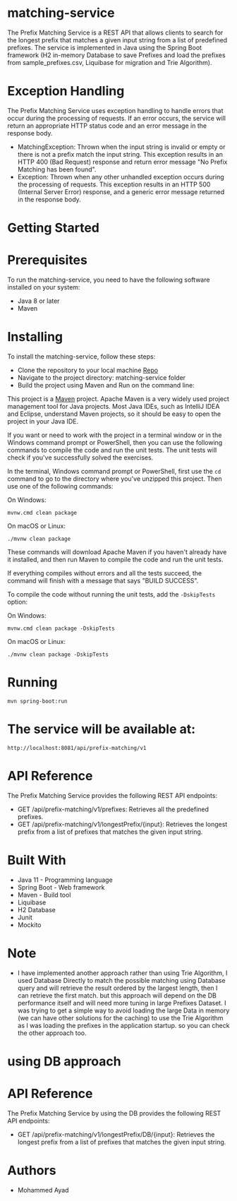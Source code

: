 # matching-service
The Prefix Matching Service is a REST API that allows clients to search for the longest prefix that matches a given input string from a list of predefined prefixes. 
The service is implemented in Java using the Spring Boot framework (H2 in-memory Database to save Prefixes and load the prefixes from sample_prefixes.csv, Liquibase for migration and Trie Algorithm).

# Exception Handling
The Prefix Matching Service uses exception handling to handle errors that occur during the processing of requests. If an error occurs, the service will return an appropriate HTTP status code and an error message in the response body.
* MatchingException: Thrown when the input string is invalid or empty or there is not a prefix match the input string. This exception results in an HTTP 400 (Bad Request) response and return error message "No Prefix Matching has been found".
* Exception: Thrown when any other unhandled exception occurs during the processing of requests. This exception results in an HTTP 500 (Internal Server Error) response, and a generic error message returned in the response body.

# Getting Started
# Prerequisites
To run the matching-service, you need to have the following software installed on your system:

* Java 8 or later
* Maven

# Installing
To install the matching-service, follow these steps:
* Clone the repository to your local machine [Repo](https://github.com/mohammedayad/tech-demos.git)
* Navigate to the project directory: matching-service folder
* Build the project using Maven and Run on the command line:

This project is a [Maven](https://maven.apache.org/) project. Apache Maven is a very widely used project management tool for Java projects. Most Java IDEs, such as IntelliJ
IDEA and Eclipse, understand Maven projects, so it should be easy to open the project in your Java IDE.

If you want or need to work with the project in a terminal window or in the Windows command prompt or PowerShell, then you can use the following commands to compile the code and
run the unit tests. The unit tests will check if you've successfully solved the exercises.

In the terminal, Windows command prompt or PowerShell, first use the `cd` command to go to the directory where you've unzipped this project. Then use one of the following commands:

On Windows:

    mvnw.cmd clean package

On macOS or Linux:

    ./mvnw clean package

These commands will download Apache Maven if you haven't already have it installed, and then run Maven to compile the code and run the unit tests.

If everything compiles without errors and all the tests succeed, the command will finish with a message that says "BUILD SUCCESS".

To compile the code without running the unit tests, add the `-DskipTests` option:

On Windows:

    mvnw.cmd clean package -DskipTests

On macOS or Linux:

    ./mvnw clean package -DskipTests
    
# Running
    mvn spring-boot:run

# The service will be available at:
    http://localhost:8081/api/prefix-matching/v1
    
# API Reference
The Prefix Matching Service provides the following REST API endpoints:
* GET /api/prefix-matching/v1/prefixes: Retrieves all the predefined prefixes.
* GET /api/prefix-matching/v1/longestPrefix/{input}: Retrieves the longest prefix from a list of prefixes that matches the given input string.

# Built With
* Java 11 - Programming language
* Spring Boot - Web framework
* Maven - Build tool
* Liquibase
* H2 Database
* Junit
* Mockito

# Note
* I have implemented another approach rather than using Trie Algorithm,
   I used Database Directly to match the possible matching using Database query and will retrieve the result ordered by the largest length, then I can retrieve the first match.
   but this approach will depend on the DB performance itself and will need more tuning in large Prefixes Dataset.
   I was trying to get a simple way to avoid loading the large Data in memory (we can have other solutions for the caching) to use the Trie Algorithm as I was loading the prefixes in the application startup.
   so you can check the other approach too.
# using DB approach
# API Reference
The Prefix Matching Service by using the DB provides the following REST API endpoints:
* GET /api/prefix-matching/v1/longestPrefix/DB/{input}: Retrieves the longest prefix from a list of prefixes that matches the given input string.

# Authors
* Mohammed Ayad
